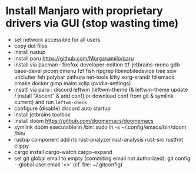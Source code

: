 # Install Manjaro with proprietary drivers via GUI (stop wasting time)
- set network accessible for all users
- copy dot files
- install rustup
- install paru https://github.com/Morganamilo/paru
- install via pacman : firefox-developer-edition ttf-jetbrains-mono gdb base-devel picom dmenu fzf fish ripgrep libimobiledevice tree sxiv unclutter feh polybar zathura net-tools kitty xorg-xrandr fd emacs cmake docker gimp maim  xclip (nvidia-settings)
- insatll via paru : discord leftwm (leftwm-theme (& leftwm-theme update / install "Ascent" & add conf) or download conf from git & symlink current) and run `leftwm-check`
- configure (disable) discord auto startup
- install jetbrains toolbox
- install doom https://github.com/doomemacs/doomemacs
- symlink doom executable in /bin: sudo ln -s ~/.config/emacs/bin/doom /bin/
- rustup component add rls rust-analyzer rust-analysis rust-src rustfmt clippy
- cargo install cargo-watch cargo-expand
- set git global email to empty (commiting email not authorized): git config --global user.email '<>' (cf. file: ~/.gitconfig)
